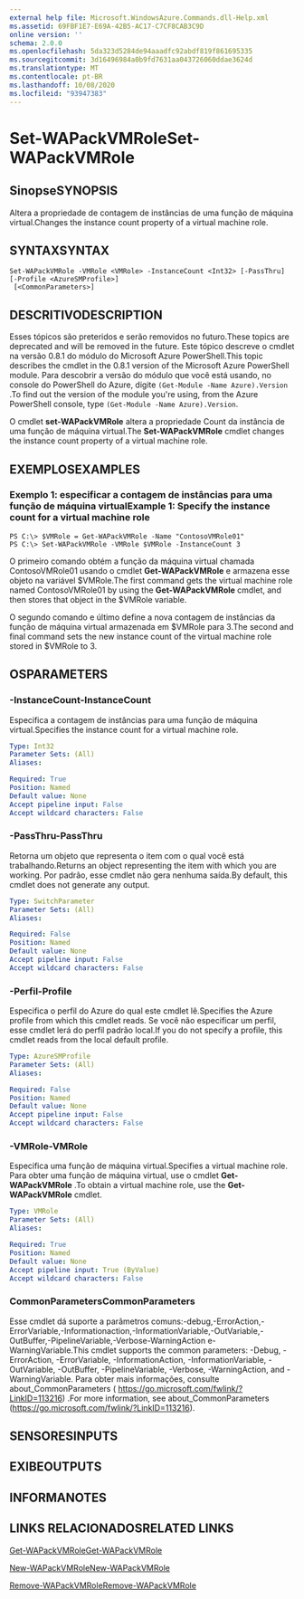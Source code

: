 ```yaml
---
external help file: Microsoft.WindowsAzure.Commands.dll-Help.xml
ms.assetid: 69FBF1E7-E69A-42B5-AC17-C7CF8CAB3C9D
online version: ''
schema: 2.0.0
ms.openlocfilehash: 5da323d5284de94aaadfc92abdf819f861695335
ms.sourcegitcommit: 3d16496984a0b9fd7631aa043726060ddae3624d
ms.translationtype: MT
ms.contentlocale: pt-BR
ms.lasthandoff: 10/08/2020
ms.locfileid: "93947383"
---
```

# <span data-ttu-id="46d96-101">Set-WAPackVMRole</span><span class="sxs-lookup"><span data-stu-id="46d96-101">Set-WAPackVMRole</span></span>

## <span data-ttu-id="46d96-102">Sinopse</span><span class="sxs-lookup"><span data-stu-id="46d96-102">SYNOPSIS</span></span>
<span data-ttu-id="46d96-103">Altera a propriedade de contagem de instâncias de uma função de máquina virtual.</span><span class="sxs-lookup"><span data-stu-id="46d96-103">Changes the instance count property of a virtual machine role.</span></span>

## <span data-ttu-id="46d96-104">SYNTAX</span><span class="sxs-lookup"><span data-stu-id="46d96-104">SYNTAX</span></span>

```
Set-WAPackVMRole -VMRole <VMRole> -InstanceCount <Int32> [-PassThru] [-Profile <AzureSMProfile>]
 [<CommonParameters>]
```

## <span data-ttu-id="46d96-105">DESCRITIVO</span><span class="sxs-lookup"><span data-stu-id="46d96-105">DESCRIPTION</span></span>
<span data-ttu-id="46d96-106">Esses tópicos são preteridos e serão removidos no futuro.</span><span class="sxs-lookup"><span data-stu-id="46d96-106">These topics are deprecated and will be removed in the future.</span></span>
<span data-ttu-id="46d96-107">Este tópico descreve o cmdlet na versão 0.8.1 do módulo do Microsoft Azure PowerShell.</span><span class="sxs-lookup"><span data-stu-id="46d96-107">This topic describes the cmdlet in the 0.8.1 version of the Microsoft Azure PowerShell module.</span></span>
<span data-ttu-id="46d96-108">Para descobrir a versão do módulo que você está usando, no console do PowerShell do Azure, digite `(Get-Module -Name Azure).Version` .</span><span class="sxs-lookup"><span data-stu-id="46d96-108">To find out the version of the module you're using, from the Azure PowerShell console, type `(Get-Module -Name Azure).Version`.</span></span>

<span data-ttu-id="46d96-109">O cmdlet **set-WAPackVMRole** altera a propriedade Count da instância de uma função de máquina virtual.</span><span class="sxs-lookup"><span data-stu-id="46d96-109">The **Set-WAPackVMRole** cmdlet changes the instance count property of a virtual machine role.</span></span>

## <span data-ttu-id="46d96-110">EXEMPLOS</span><span class="sxs-lookup"><span data-stu-id="46d96-110">EXAMPLES</span></span>

### <span data-ttu-id="46d96-111">Exemplo 1: especificar a contagem de instâncias para uma função de máquina virtual</span><span class="sxs-lookup"><span data-stu-id="46d96-111">Example 1: Specify the instance count for a virtual machine role</span></span>
```
PS C:\> $VMRole = Get-WAPackVMRole -Name "ContosoVMRole01"
PS C:\> Set-WAPackVMRole -VMRole $VMRole -InstanceCount 3
```

<span data-ttu-id="46d96-112">O primeiro comando obtém a função da máquina virtual chamada ContosoVMRole01 usando o cmdlet **Get-WAPackVMRole** e armazena esse objeto na variável $VMRole.</span><span class="sxs-lookup"><span data-stu-id="46d96-112">The first command gets the virtual machine role named ContosoVMRole01 by using the **Get-WAPackVMRole** cmdlet, and then stores that object in the $VMRole variable.</span></span>

<span data-ttu-id="46d96-113">O segundo comando e último define a nova contagem de instâncias da função de máquina virtual armazenada em $VMRole para 3.</span><span class="sxs-lookup"><span data-stu-id="46d96-113">The second and final command sets the new instance count of the virtual machine role stored in $VMRole to 3.</span></span>

## <span data-ttu-id="46d96-114">OS</span><span class="sxs-lookup"><span data-stu-id="46d96-114">PARAMETERS</span></span>

### <span data-ttu-id="46d96-115">-InstanceCount</span><span class="sxs-lookup"><span data-stu-id="46d96-115">-InstanceCount</span></span>
<span data-ttu-id="46d96-116">Especifica a contagem de instâncias para uma função de máquina virtual.</span><span class="sxs-lookup"><span data-stu-id="46d96-116">Specifies the instance count for a virtual machine role.</span></span>

```yaml
Type: Int32
Parameter Sets: (All)
Aliases:

Required: True
Position: Named
Default value: None
Accept pipeline input: False
Accept wildcard characters: False
```

### <span data-ttu-id="46d96-117">-PassThru</span><span class="sxs-lookup"><span data-stu-id="46d96-117">-PassThru</span></span>
<span data-ttu-id="46d96-118">Retorna um objeto que representa o item com o qual você está trabalhando.</span><span class="sxs-lookup"><span data-stu-id="46d96-118">Returns an object representing the item with which you are working.</span></span>
<span data-ttu-id="46d96-119">Por padrão, esse cmdlet não gera nenhuma saída.</span><span class="sxs-lookup"><span data-stu-id="46d96-119">By default, this cmdlet does not generate any output.</span></span>

```yaml
Type: SwitchParameter
Parameter Sets: (All)
Aliases:

Required: False
Position: Named
Default value: None
Accept pipeline input: False
Accept wildcard characters: False
```

### <span data-ttu-id="46d96-120">-Perfil</span><span class="sxs-lookup"><span data-stu-id="46d96-120">-Profile</span></span>
<span data-ttu-id="46d96-121">Especifica o perfil do Azure do qual este cmdlet lê.</span><span class="sxs-lookup"><span data-stu-id="46d96-121">Specifies the Azure profile from which this cmdlet reads.</span></span>
<span data-ttu-id="46d96-122">Se você não especificar um perfil, esse cmdlet lerá do perfil padrão local.</span><span class="sxs-lookup"><span data-stu-id="46d96-122">If you do not specify a profile, this cmdlet reads from the local default profile.</span></span>

```yaml
Type: AzureSMProfile
Parameter Sets: (All)
Aliases:

Required: False
Position: Named
Default value: None
Accept pipeline input: False
Accept wildcard characters: False
```

### <span data-ttu-id="46d96-123">-VMRole</span><span class="sxs-lookup"><span data-stu-id="46d96-123">-VMRole</span></span>
<span data-ttu-id="46d96-124">Especifica uma função de máquina virtual.</span><span class="sxs-lookup"><span data-stu-id="46d96-124">Specifies a virtual machine role.</span></span>
<span data-ttu-id="46d96-125">Para obter uma função de máquina virtual, use o cmdlet **Get-WAPackVMRole** .</span><span class="sxs-lookup"><span data-stu-id="46d96-125">To obtain a virtual machine role, use the **Get-WAPackVMRole** cmdlet.</span></span>

```yaml
Type: VMRole
Parameter Sets: (All)
Aliases:

Required: True
Position: Named
Default value: None
Accept pipeline input: True (ByValue)
Accept wildcard characters: False
```

### <span data-ttu-id="46d96-126">CommonParameters</span><span class="sxs-lookup"><span data-stu-id="46d96-126">CommonParameters</span></span>
<span data-ttu-id="46d96-127">Esse cmdlet dá suporte a parâmetros comuns:-debug,-ErrorAction,-ErrorVariable,-Informationaction,-InformationVariable,-OutVariable,-OutBuffer,-PipelineVariable,-Verbose-WarningAction e-WarningVariable.</span><span class="sxs-lookup"><span data-stu-id="46d96-127">This cmdlet supports the common parameters: -Debug, -ErrorAction, -ErrorVariable, -InformationAction, -InformationVariable, -OutVariable, -OutBuffer, -PipelineVariable, -Verbose, -WarningAction, and -WarningVariable.</span></span> <span data-ttu-id="46d96-128">Para obter mais informações, consulte about_CommonParameters ( https://go.microsoft.com/fwlink/?LinkID=113216) .</span><span class="sxs-lookup"><span data-stu-id="46d96-128">For more information, see about_CommonParameters (https://go.microsoft.com/fwlink/?LinkID=113216).</span></span>

## <span data-ttu-id="46d96-129">SENSORES</span><span class="sxs-lookup"><span data-stu-id="46d96-129">INPUTS</span></span>

## <span data-ttu-id="46d96-130">EXIBE</span><span class="sxs-lookup"><span data-stu-id="46d96-130">OUTPUTS</span></span>

## <span data-ttu-id="46d96-131">INFORMA</span><span class="sxs-lookup"><span data-stu-id="46d96-131">NOTES</span></span>

## <span data-ttu-id="46d96-132">LINKS RELACIONADOS</span><span class="sxs-lookup"><span data-stu-id="46d96-132">RELATED LINKS</span></span>

[<span data-ttu-id="46d96-133">Get-WAPackVMRole</span><span class="sxs-lookup"><span data-stu-id="46d96-133">Get-WAPackVMRole</span></span>](./Get-WAPackVMRole.md)

[<span data-ttu-id="46d96-134">New-WAPackVMRole</span><span class="sxs-lookup"><span data-stu-id="46d96-134">New-WAPackVMRole</span></span>](./New-WAPackVMRole.md)

[<span data-ttu-id="46d96-135">Remove-WAPackVMRole</span><span class="sxs-lookup"><span data-stu-id="46d96-135">Remove-WAPackVMRole</span></span>](./Remove-WAPackVMRole.md)


